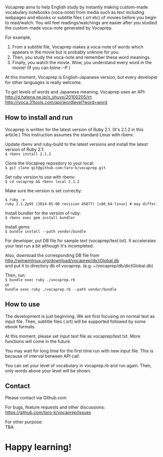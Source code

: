 Vocaprep aims to help English study by instantly making custom-made
vocabulary notebooks (voca-note) from media such as text including webpages
and ebooks or subtitle files (.srt etc) of movies before you begin to
read/watch. You will feel readings/watchings are easier after you studied
the custom-made voca-note generated by Vocaprep.

For example,

1. From a subtitle file, Vocaprep makes a voca-note of words which appears
in the movie but is probably unknow for you. 
2. Then, you study the voca-note and remember these word meanings.
3. Finally, you watch the movie. Wow, you understand every word in the
movie! (If you can listne :-P )

At this moment, Vocaprep is English-Japanese version, but every developer
for other languages is really welcome.

To get levels of words and Japanese meaning, Vocaprep uses an API:
http://d.hatena.ne.jp/n_shuyo/20100205/irt<br>
http://ivoca.31tools.com/api/wordlevel?word=word

## How to install and run

Vocaprep is written for the latest version of Ruby 2.1. (It's 2.1.2 in this
article.) This instruction assumes the standard Linux with rbenv.

Update rbenv and ruby-build to the latest versions and install the latest
version of Ruby 2.1:<br>
`$ rbenv install 2.1.2`

Clone the Vocaprep repository to your local:<br>
`$ git clone git@github.com:taro-k/vocaprep.git`

Set ruby version to use with rbenv:<br>
`$ cd vocaprep && rbenv local 2.1.2`

Make sure the version is set correctly:

    $ ruby -v
	ruby 2.1.2p95 (2014-05-08 revision 45877) [x86_64-linux] # may differ.

Install bundler for the version of ruby:<br>
`$ rbenv exec gem install bundler`

Install gems:<br>
`$ bundle install --path vendor/bundle`

For developer, put DB file for sample text (vocaprep/test.txt).
It accelerates your test run a bit although it's incompleted.

Also, download the corresponding DB file from<br>
http://winwinlinux.org/download/vocaprep/dictGlobal.db<br>
and put it to directory db of vocaprep. (e.g. ~/vocaprep/db/dictGlobal.db)

Then, run:<br>
`$ bundle exec ruby ./vocaprep.rb`<br>
or<br>
`bundle exec ruby ./vocaprep.rb --path vendor/bundle`

## How to use

The development is just beginning. We are first focusing on normal text as
input file. Then, subtitle files (.srt) will be supported followed by some
ebook formats.

At this moment, please set input text file as vocaprep/test.txt. More
functions will come in the future.

You may wait for long time for the first time run with new input file.
This is because of interval between API call.

You can set your level of vocabulary in vocaprep.rb and run again. Then,
only words above your level will be shown.

## Contact
Please contact via Github.com

For bugs, feature requests and other discussions:<br>
https://github.com/taro-k/vocaprep/issues

For other purpose:<br>
TBA

# Happy learning!

